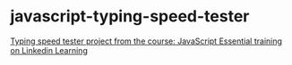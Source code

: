 # javascript-typing-speed-tester

[Typing speed tester project from the course: JavaScript Essential training on Linkedin Learning](https://www.linkedin.com/learning/javascript-essential-training-3/rundown-of-html-markup)
